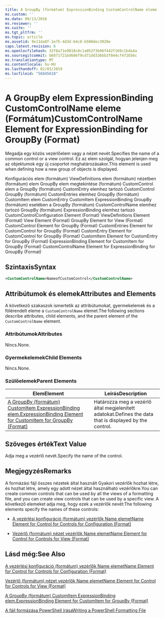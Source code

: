 ```yaml
---
title: A GroupBy (formátum) ExpressionBinding CustomControlName eleme |} A Microsoft Docs
ms.custom: ''
ms.date: 09/13/2016
ms.reviewer: ''
ms.suite: ''
ms.tgt_pltfrm: ''
ms.topic: article
ms.assetid: 9e11da8f-1e75-4d3d-b4c8-b500dec3028e
caps.latest.revision: 6
ms.openlocfilehash: 32f8a71e9818c8c1a052f3b96f442f169c1bda4a
ms.sourcegitcommit: b6871f21bd666f9cd71dd336bb3f844cf472b56c
ms.translationtype: MT
ms.contentlocale: hu-HU
ms.lasthandoff: 02/03/2019
ms.locfileid: "56845618"
---
```

# <a name="customcontrolname-element-for-expressionbinding-for-groupby-format"></a><span data-ttu-id="01719-102">A GroupBy elem ExpressionBinding CustomControlName eleme (Formátum)</span><span class="sxs-lookup"><span data-stu-id="01719-102">CustomControlName Element for ExpressionBinding for GroupBy (Format)</span></span>

<span data-ttu-id="01719-103">Megadja egy közös vezérlőelem vagy a nézet nevét.</span><span class="sxs-lookup"><span data-stu-id="01719-103">Specifies the name of a common control or a view control.</span></span> <span data-ttu-id="01719-104">Ez az elem szolgál, hogyan jelenjen meg az objektumok egy új csoportot meghatározásakor.</span><span class="sxs-lookup"><span data-stu-id="01719-104">This element is used when defining how a new group of objects is displayed.</span></span>

<span data-ttu-id="01719-105">Konfigurációs elem (formátum) ViewDefinitions elem (formátum) nézetben (formátum) elem GroupBy elem megtekintése (formátum) CustomControl elem a GroupBy (formátum) CustomEntry elemhez tartozó CustomControl GroupBy (formátum) CustomEntries elemhez GroupBy (formátum) CustomItem elem CustomEntry CustomItem ExpressionBinding GroupBy (formátum) esetében a GroupBy (formátum) CustomControlName elemhez tartozó GroupBy (formátum) ExpressionBinding elemhez tartozó CustomControl</span><span class="sxs-lookup"><span data-stu-id="01719-105">Configuration Element (Format) ViewDefinitions Element (Format) View Element (Format) GroupBy Element for View (Format) CustomControl Element for GroupBy (Format) CustomEntries Element for CustomControl for GroupBy (Format) CustomEntry Element for CustomControl for GroupBy (Format) CustomItem Element for CustomEntry for GroupBy (Format) ExpressionBinding Element for CustomItem for GroupBy (Format) CustomControlName Element for ExpressionBinding for GroupBy (Format)</span></span>

## <a name="syntax"></a><span data-ttu-id="01719-106">Szintaxis</span><span class="sxs-lookup"><span data-stu-id="01719-106">Syntax</span></span>

```xml
<CustomControlName>NameofCustomControl</CustomControlName>
```

## <a name="attributes-and-elements"></a><span data-ttu-id="01719-107">Attribútumok és elemek</span><span class="sxs-lookup"><span data-stu-id="01719-107">Attributes and Elements</span></span>

<span data-ttu-id="01719-108">A következő szakaszok ismertetik az attribútumokat, gyermekelemek és a fölérendelt eleme a `CustomControlName` elemet.</span><span class="sxs-lookup"><span data-stu-id="01719-108">The following sections describe attributes, child elements, and the parent element of the `CustomControlName` element.</span></span>

### <a name="attributes"></a><span data-ttu-id="01719-109">Attribútumok</span><span class="sxs-lookup"><span data-stu-id="01719-109">Attributes</span></span>

<span data-ttu-id="01719-110">Nincs.</span><span class="sxs-lookup"><span data-stu-id="01719-110">None.</span></span>

### <a name="child-elements"></a><span data-ttu-id="01719-111">Gyermekelemek</span><span class="sxs-lookup"><span data-stu-id="01719-111">Child Elements</span></span>

<span data-ttu-id="01719-112">Nincs.</span><span class="sxs-lookup"><span data-stu-id="01719-112">None.</span></span>

### <a name="parent-elements"></a><span data-ttu-id="01719-113">Szülőelemek</span><span class="sxs-lookup"><span data-stu-id="01719-113">Parent Elements</span></span>

|<span data-ttu-id="01719-114">Elem</span><span class="sxs-lookup"><span data-stu-id="01719-114">Element</span></span>|<span data-ttu-id="01719-115">Leírás</span><span class="sxs-lookup"><span data-stu-id="01719-115">Description</span></span>|
|-------------|-----------------|
|[<span data-ttu-id="01719-116">A GroupBy (formátum) CustomItem ExpressionBinding elem.</span><span class="sxs-lookup"><span data-stu-id="01719-116">ExpressionBinding Element for CustomItem for GroupBy (Format)</span></span>](./expressionbinding-element-for-customitem-for-groupby-format.md)|<span data-ttu-id="01719-117">Határozza meg a vezérlő által megjelenített adatokat.</span><span class="sxs-lookup"><span data-stu-id="01719-117">Defines the data that is displayed by the control.</span></span>|

## <a name="text-value"></a><span data-ttu-id="01719-118">Szöveges érték</span><span class="sxs-lookup"><span data-stu-id="01719-118">Text Value</span></span>

<span data-ttu-id="01719-119">Adja meg a vezérlő nevét.</span><span class="sxs-lookup"><span data-stu-id="01719-119">Specify the name of the control.</span></span>

## <a name="remarks"></a><span data-ttu-id="01719-120">Megjegyzés</span><span class="sxs-lookup"><span data-stu-id="01719-120">Remarks</span></span>

<span data-ttu-id="01719-121">A formázási fájl összes nézetek által használt Gyakori vezérlők hozhat létre, és hozhat létre, amely egy adott nézet által használható vezérlőkre.</span><span class="sxs-lookup"><span data-stu-id="01719-121">You can create common controls that can be used by all the views of a formatting file, and you can create view controls that can be used by a specific view.</span></span> <span data-ttu-id="01719-122">A következő elemeket adja meg, hogy ezek a vezérlők nevét:</span><span class="sxs-lookup"><span data-stu-id="01719-122">The following elements specify the names of these controls:</span></span>

- [<span data-ttu-id="01719-123">A vezérlési konfiguráció (formátum) vezérlők Name elemet</span><span class="sxs-lookup"><span data-stu-id="01719-123">Name Element for Control for Controls for Configuration (Format)</span></span>](./name-element-for-control-for-controls-for-configuration-format.md)

- [<span data-ttu-id="01719-124">Vezérlő (formátum) nézet vezérlők Name elemet</span><span class="sxs-lookup"><span data-stu-id="01719-124">Name Element for Control for Controls for View (Format)</span></span>](./name-element-for-control-for-controls-for-view-format.md)

## <a name="see-also"></a><span data-ttu-id="01719-125">Lásd még:</span><span class="sxs-lookup"><span data-stu-id="01719-125">See Also</span></span>

[<span data-ttu-id="01719-126">A vezérlési konfiguráció (formátum) vezérlők Name elemet</span><span class="sxs-lookup"><span data-stu-id="01719-126">Name Element for Control for Controls for Configuration (Format)</span></span>](./name-element-for-control-for-controls-for-configuration-format.md)

[<span data-ttu-id="01719-127">Vezérlő (formátum) nézet vezérlők Name elemet</span><span class="sxs-lookup"><span data-stu-id="01719-127">Name Element for Control for Controls for View (Format)</span></span>](./name-element-for-control-for-controls-for-view-format.md)

[<span data-ttu-id="01719-128">A GroupBy (formátum) CustomItem ExpressionBinding elem.</span><span class="sxs-lookup"><span data-stu-id="01719-128">ExpressionBinding Element for CustomItem for GroupBy (Format)</span></span>](./expressionbinding-element-for-customitem-for-groupby-format.md)

[<span data-ttu-id="01719-129">A fájl formázása PowerShell írása</span><span class="sxs-lookup"><span data-stu-id="01719-129">Writing a PowerShell Formatting File</span></span>](./writing-a-powershell-formatting-file.md)
